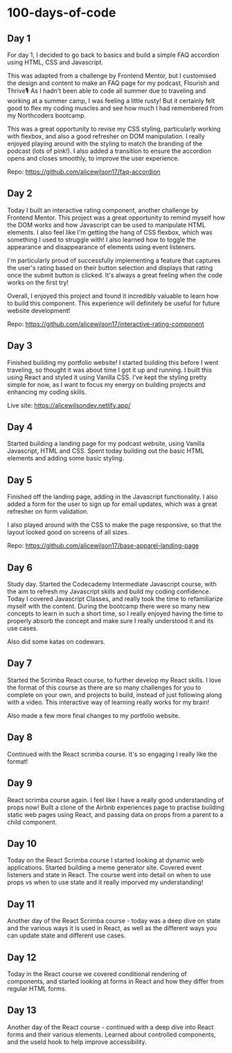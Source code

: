 # 100-days-of-code

## Day 1

For day 1, I decided to go back to basics and build a simple FAQ accordion using HTML, CSS and Javascript.

This was adapted from a challenge by Frontend Mentor, but I customised the design and content to make an FAQ page for my podcast, Flourish and Thrive🎙️
As I hadn't been able to code all summer due to traveling and working at a summer camp, I was feeling a little rusty! But it certainly felt good to flex my coding muscles and see how much I had remembered from my Northcoders bootcamp.

This was a great opportunity to revise my CSS styling, particularly working with flexbox, and also a good refresher on DOM manipulation. I really enjoyed playing around with the styling to match the branding of the podcast (lots of pink!). I also added a transition to ensure the accordion opens and closes smoothly, to improve the user experience.

Repo: https://github.com/alicewilson17/faq-accordion

## Day 2

Today I built an interactive rating component, another challenge by Frontend Mentor. This project was a great opportunity to remind myself how the DOM works and how Javascript can be used to manipulate HTML elements. I also feel like I'm getting the hang of CSS flexbox, which was something I used to struggle with! I also learned how to toggle the appearance and disappearance of elements using event listeners.

I'm particularly proud of successfully implementing a feature that captures the user's rating based on their button selection and displays that rating once the submit button is clicked. It's always a great feeling when the code works on the first try!

Overall, I enjoyed this project and found it incredibly valuable to learn how to build this component. This experience will definitely be useful for future website development!

Repo: https://github.com/alicewilson17/interactive-rating-component

## Day 3

Finished building my portfolio website! I started building this before I went traveling, so thought it was about time I got it up and running. I built this using React and styled it using Vanilla CSS. I’ve kept the styling pretty simple for now, as I want to focus my energy on building projects and enhancing my coding skills.

Live site: https://alicewilsondev.netlify.app/

## Day 4

Started building a landing page for my podcast website, using Vanilla Javascript, HTML and CSS. Spent today building out the basic HTML elements and adding some basic styling.

## Day 5

Finished off the landing page, adding in the Javascript functionality. I also added a form for the user to sign up for email updates, which was a great refresher on form validation. 

I also played around with the CSS to make the page responsive, so that the layout looked good on screens of all sizes.

Repo: https://github.com/alicewilson17/base-apparel-landing-page

## Day 6

Study day. Started the Codecademy Intermediate Javascript course, with the aim to refresh my Javascript skills and build my coding confidence. Today I covered Javascript Classes, and really took the time to refamiliarize myself with the content. During the bootcamp there were so many new concepts to learn in such a short time, so I really enjoyed having the time to properly absorb the concept and make sure I really understood it and its use cases.

Also did some katas on codewars.

## Day 7

Started the Scrimba React course, to further develop my React skills. I love the format of this course as there are so many challenges for you to complete on your own, and projects to build, instead of just following along with a video. This interactive way of learning really works for my brain!

Also made a few more final changes to my portfolio website.

## Day 8

Continued with the React scrimba course. It's so engaging I really like the format!

## Day 9

React scrimba course again. I feel like I have a really good understanding of props now! Built a clone of the Airbnb experiences page to practise building static web pages using React, and passing data on props from a parent to a child component.

## Day 10

Today on the React Scrimba course I started looking at dynamic web applications. Started building a meme generator site. Covered event listeners and state in React. The course went into detail on when to use props vs when to use state and it really imporved my understanding!

## Day 11

Another day of the React Scrimba course - today was a deep dive on state and the various ways it is used in React, as well as the different ways you can update state and different use cases.

## Day 12

Today in the React course we covered conditional rendering of components, and started looking at forms in React and how they differ from regular HTML forms.

## Day 13

Another day of the React course - continued with a deep dive into React forms and their various elements. Learned about controlled components, and the useId hook to help improve accessibility.
